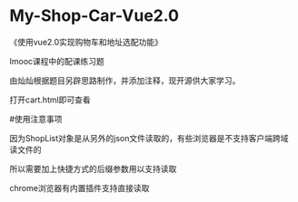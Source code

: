 # My-Shop-Car-Vue2.0
《使用vue2.0实现购物车和地址选配功能》


Imooc课程中的配课练习题

由灿灿根据题目另辟思路制作，并添加注释，现开源供大家学习。


打开cart.html即可查看

#使用注意事项

因为ShopList对象是从另外的json文件读取的，有些浏览器是不支持客户端跨域读文件的

所以需要加上快捷方式的后缀参数用以支持读取

chrome浏览器有内置插件支持直接读取